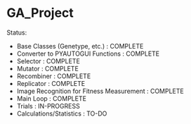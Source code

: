 # GA_Project

Status:
  - Base Classes (Genetype, etc.)             : COMPLETE
  - Converter to PYAUTOGUI Functions          : COMPLETE
  - Selector                                  : COMPLETE
  - Mutator                                   : COMPLETE
  - Recombiner                                : COMPLETE
  - Replicator                                : COMPLETE
  - Image Recognition for Fitness Measurement : COMPLETE
  - Main Loop                                 : COMPLETE
  - Trials                                    : IN-PROGRESS
  - Calculations/Statistics                   : TO-DO
